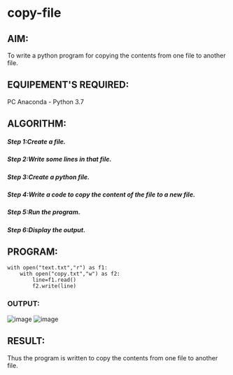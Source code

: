 # copy-file
## AIM:
To write a python program for copying the contents from one file to another file.
## EQUIPEMENT'S REQUIRED: 
PC
Anaconda - Python 3.7
## ALGORITHM: 
##### Step 1:Create a file.

##### Step 2:Write some lines in that file.

##### Step 3:Create a python file.

##### Step 4:Write a code to copy the content of the file to a new file.

##### Step 5:Run the program.

##### Step 6:Display the output.

## PROGRAM:
```
with open("text.txt","r") as f1:
    with open("copy.txt","w") as f2:
        line=f1.read()
        f2.write(line)
```
### OUTPUT:

![image](https://user-images.githubusercontent.com/119393424/215855826-ff898d21-a3bd-4138-9984-f74923e72170.png)
![image](https://user-images.githubusercontent.com/119393424/215855870-7a9702dc-875a-46e6-8ee3-9c2eb970b73c.png)


## RESULT:
Thus the program is written to copy the contents from one file to another file.
